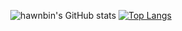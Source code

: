 
<div align="center">
  
![hawnbin's GitHub stats](https://github-readme-stats.vercel.app/api?username=HWANBINYOO&show_icons=true&hide_border=true&count_private=true&theme=dracula)
  [![Top Langs](https://github-readme-stats.vercel.app/api/top-langs/?username=HWANBINYOO&layout=compact&theme=dracula&langs_count=4)](https://github.com/HWANBINYOO/github-readme-stats)
 
  



